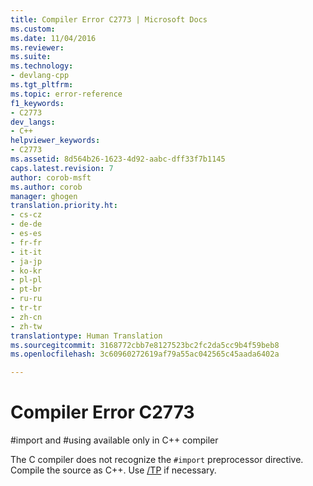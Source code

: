 ```yaml
---
title: Compiler Error C2773 | Microsoft Docs
ms.custom: 
ms.date: 11/04/2016
ms.reviewer: 
ms.suite: 
ms.technology:
- devlang-cpp
ms.tgt_pltfrm: 
ms.topic: error-reference
f1_keywords:
- C2773
dev_langs:
- C++
helpviewer_keywords:
- C2773
ms.assetid: 8d564b26-1623-4d92-aabc-dff33f7b1145
caps.latest.revision: 7
author: corob-msft
ms.author: corob
manager: ghogen
translation.priority.ht:
- cs-cz
- de-de
- es-es
- fr-fr
- it-it
- ja-jp
- ko-kr
- pl-pl
- pt-br
- ru-ru
- tr-tr
- zh-cn
- zh-tw
translationtype: Human Translation
ms.sourcegitcommit: 3168772cbb7e8127523bc2fc2da5cc9b4f59beb8
ms.openlocfilehash: 3c60960272619af79a55ac042565c45aada6402a

---
```

# Compiler Error C2773
\#import and #using available only in C++ compiler  
  
 The C compiler does not recognize the `#import` preprocessor directive. Compile the source as C++. Use [/TP](../../build/reference/tc-tp-tc-tp-specify-source-file-type.md) if necessary.


<!--HONumber=Jan17_HO1-->


